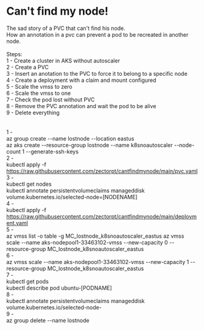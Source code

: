 # Can't find my node!
The sad story of a PVC that can't find his node.<br>
How an annotation in a pvc can prevent a pod to be recreated in another node.
<br><br>
Steps:<br>
1 - Create a cluster in AKS without autoscaler<br>
2 - Create a PVC<br>
3 - Insert an anotation to the PVC to force it to belong to a specific node<br>
4 - Create a deployment with a claim and mount configured<br>
5 - Scale the vmss to zero<br>
6 - Scale the vmss to one<br>
7 - Check the pod lost without PVC<br>
8 - Remove the PVC annotation and wait the pod to be alive<br>
9 - Delete everything<br>
<br><br>
1 -<br>
az group create --name lostnode --location eastus<br>
az aks create --resource-group lostnode --name k8snoautoscaler --node-count 1 --generate-ssh-keys<br>
2 -<br>
kubectl apply -f https://raw.githubusercontent.com/zectorpt/cantfindmynode/main/pvc.yaml<br>
3 -<br>
kubectl get nodes<br>
kubectl annotate persistentvolumeclaims manageddisk volume.kubernetes.io/selected-node=[NODENAME]<br>
4 -<br>
kubectl apply -f https://raw.githubusercontent.com/zectorpt/cantfindmynode/main/deployment.yaml<br>
5 -<br>
az vmss list -o table -g MC_lostnode_k8snoautoscaler_eastus
az vmss scale --name aks-nodepool1-33463102-vmss --new-capacity 0 --resource-group MC_lostnode_k8snoautoscaler_eastus<br>
6 -<br>
az vmss scale --name aks-nodepool1-33463102-vmss --new-capacity 1 --resource-group MC_lostnode_k8snoautoscaler_eastus<br>
7 -<br>
kubectl get pods<br>
kubectl describe pod ubuntu-[PODNAME]<br>
8 -<br>
kubectl annotate persistentvolumeclaims manageddisk volume.kubernetes.io/selected-node-<br>
9 -<br>
az group delete --name lostnode
